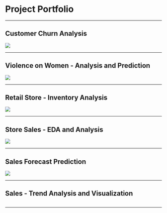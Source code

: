 # Project Portfolio

---

## Customer Churn Analysis

<a href = "https://github.com/Abhijith-Upadhya/abhijith-upadhya.github.io/tree/main/Customer%20Churn" target = "_blank"><img src="https://www.voxco.com/wp-content/uploads/2021/09/Everything-you-need-to-know-about-Customer-Churn2.jpg"/></a>

---

## Violence on Women - Analysis and Prediction

<a href = "https://github.com/Abhijith-Upadhya/abhijith-upadhya.github.io/tree/main/Violence%20on%20Women" target = "_blank"><img src="https://media.licdn.com/dms/image/v2/D5612AQEZkTV5_SqH_Q/article-cover_image-shrink_720_1280/article-cover_image-shrink_720_1280/0/1714268684747?e=1735776000&v=beta&t=LJQxBUAlioMMrau9BuLC-MnOJp_WCXc24ly0H0NFh3E"/></a>

---

## Retail Store - Inventory Analysis

<a href = "https://github.com/Abhijith-Upadhya/abhijith-upadhya.github.io/tree/main/Retail%20Store" target = "_blank"><img src="https://bizom.com/wp-content/uploads/2023/04/Unlocking-the-Benefits-of-Inventory-Management-Software-blog-banner-image.jpg"/></a>

---

## Store Sales - EDA and Analysis

<a href = "https://github.com/Abhijith-Upadhya/abhijith-upadhya.github.io/tree/main/Store%20Sales" target = "_blank"><img src="https://www.yourretailcoach.in/wp-content/uploads/2020/07/How-to-increase-retail-sales@2x-1080x675.png"/></a>

---

## Sales Forecast Prediction

<a href = "https://github.com/Abhijith-Upadhya/abhijith-upadhya.github.io/tree/main/Sales%20Prediction" target = "_blank"><img src="http://hptpedia.hyper-trade.com/content/images/2023/08/Sales-forecast.jpg"/></a>

---

## Sales - Trend Analysis and Visualization

<a href = "https://github.com/Abhijith-Upadhya/abhijith-upadhya.github.io/tree/main/Sales%20Trend"  target = "_blank"><img loading="lazy" alt="" src="https://a.storyblok.com/f/64010/1200x630/2dc4d294cf/retaildataanalytics4.png"></a>

---

